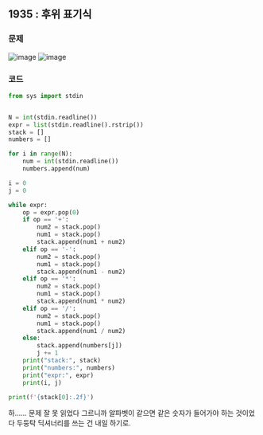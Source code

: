 ## 1935 : 후위 표기식
### 문제
![image](https://user-images.githubusercontent.com/50744222/138710466-c43782f1-9260-450d-8599-ca8c61c75016.png)
![image](https://user-images.githubusercontent.com/50744222/138710502-884a56a0-acb9-4ac8-ac9e-c6d736c50360.png)
### 코드
```python
from sys import stdin


N = int(stdin.readline())
expr = list(stdin.readline().rstrip())
stack = []
numbers = []

for i in range(N):
    num = int(stdin.readline())
    numbers.append(num)

i = 0
j = 0

while expr:
    op = expr.pop(0)
    if op == '+':
        num2 = stack.pop()
        num1 = stack.pop()
        stack.append(num1 + num2)
    elif op == '-':
        num2 = stack.pop()
        num1 = stack.pop()
        stack.append(num1 - num2)
    elif op == '*':
        num2 = stack.pop()
        num1 = stack.pop()
        stack.append(num1 * num2)
    elif op == '/':
        num2 = stack.pop()
        num1 = stack.pop()
        stack.append(num1 / num2)
    else:
        stack.append(numbers[j])
        j += 1
    print("stack:", stack)
    print("numbers:", numbers)
    print("expr:", expr)
    print(i, j)

print(f'{stack[0]:.2f}')
```
하...... 문제 잘 못 읽었다 그르니까 알파벳이 같으면 같은 숫자가 들어가야 하는 것이었다 두둥탁
딕셔너리를 쓰는 건 내일 하기로.

